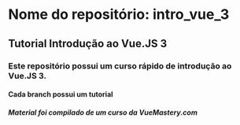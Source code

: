 # Nome do repositório: intro_vue_3
## Tutorial Introdução ao Vue.JS 3
### Este repositório possui um curso rápido de introdução ao Vue.JS 3.
#### Cada branch possui um tutorial
##### Material foi compilado de um curso da VueMastery.com

